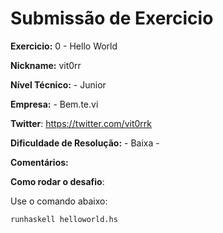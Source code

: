 # Submissão de Exercicio

**Exercicio:** 0 - Hello World

**Nickname:** vit0rr

**Nível Técnico:** - Junior

**Empresa:** - Bem.te.vi

**Twitter**: https://twitter.com/vit0rrk

**Dificuldade de Resolução:** - Baixa -

**Comentários:** 

**Como rodar o desafio**: 

Use o comando abaixo: 
```bash
runhaskell helloworld.hs
```
